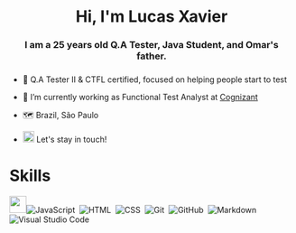 # <h1 align="center"> Hi, I'm Lucas Xavier </k1><h3 align="center">I am a 25 years old Q.A Tester, Java Student, and Omar's father. <h3>
 
- 🚀 Q.A Tester II & CTFL certified, focused on helping people start to test

- 🔭 I’m currently working as Functional Test Analyst at [Cognizant](https://www.cognizant.com/us/en)
- 🗺️ Brazil, São Paulo
-  <a href="https://www.linkedin.com/in/lucasxavierlucas/"><img src="https://cdn.jsdelivr.net/gh/devicons/devicon/icons/linkedin/linkedin-original.svg" width="20" height="20"></a>  Let's stay in touch!  
 

# Skills
<img src="https://cdn.jsdelivr.net/gh/devicons/devicon/icons/java/java-original-wordmark.svg" width="30" height="30">![JavaScript](https://img.shields.io/badge/-JavaScript-05122A?style=flat&logo=javascript)&nbsp;
![HTML](https://img.shields.io/badge/-HTML-05122A?style=flat&logo=HTML5)&nbsp;
![CSS](https://img.shields.io/badge/-CSS-05122A?style=flat&logo=CSS3&logoColor=1572B6)&nbsp;
![Git](https://img.shields.io/badge/-Git-05122A?style=flat&logo=git)&nbsp;
![GitHub](https://img.shields.io/badge/-GitHub-05122A?style=flat&logo=github)&nbsp;
![Markdown](https://img.shields.io/badge/-Markdown-05122A?style=flat&logo=markdown)&nbsp;
![Visual Studio Code](https://img.shields.io/badge/-Visual%20Studio%20Code-05122A?style=flat&logo=visual-studio-code&logoColor=007ACC)&nbsp;

